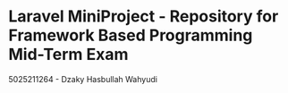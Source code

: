 # Laravel MiniProject - Repository for Framework Based Programming Mid-Term Exam
5025211264 - Dzaky Hasbullah Wahyudi
